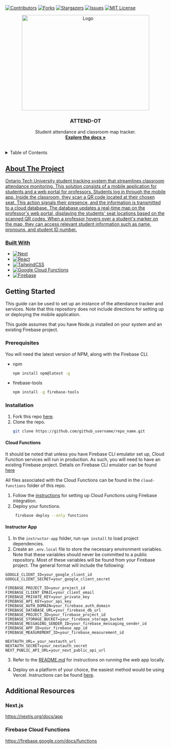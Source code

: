 [![Contributors][contributors-shield]][contributors-url]
[![Forks][forks-shield]][forks-url]
[![Stargazers][stars-shield]][stars-url]
[![Issues][issues-shield]][issues-url]
[![MIT License][license-shield]][license-url]

<!-- PROJECT LOGO -->
<div align="center">
  <a href="https://github.com/airwick989/Student-Attendance-Capstone">
    <img src="https://github.com/airwick989/Student-Attendance-Capstone/blob/instructor-app/src/app/assets/Logo.svg" alt="Logo" width="400" height="300">
  </a>

<h3 align="center">ATTEND-OT</h3>

  <p align="center">
    Student attendance and classroom map tracker.
    <br />
    <a href="https://github.com/airwick989/Student-Attendance-Capstone"><strong>Explore the docs »</strong></a>
    <br />
    <br />
  </p>
</div>


<!-- TABLE OF CONTENTS -->
<details>
  <summary>Table of Contents</summary>
  <ol>
    <li>
      <a href="#about-the-project">About The Project</a>
      <ul>
        <li><a href="#built-with">Built With</a></li>
      </ul>
    </li>
    <li>
      <a href="#getting-started">Getting Started</a>
      <ul>
        <li><a href="#prerequisites">Prerequisites</a></li>
        <li><a href="#installation">Installation</a>
          <ul>
            <li><a href="#cloud-functions">Cloud Functions</li>
            <li><a href="#instructor-app">Instructor App</li>
          </ul>
        </li>
      </ul>
    </li>
  </ol>
</details>



<!-- ABOUT THE PROJECT -->
## About The Project

Ontario Tech University student tracking system that streamlines classroom attendance monitoring. This solution consists of a mobile application for students and a web portal for professors. Students log in through the mobile app. Inside the classroom, they scan a QR code located at their chosen seat. This action signals their presence, and the information is transmitted to a cloud database. The database updates a real-time map on the professor's web portal, displaying the students' seat locations based on the scanned QR codes. When a professor hovers over a student's marker on the map, they can access relevant student information such as name, pronouns, and student ID number.


### Built With

* [![Next][Next.js]][Next-url]
* [![React][React.js]][React-url]
* [![TailwindCSS][TailwindCSS]][tailwind-url]
* [![Google Cloud Functions][Google Cloud]][google-cloud-url]
* [![Firebase][Firebase]][firebase-url]


<!-- GETTING STARTED -->
## Getting Started

This guide can be used to set up an instance of the attendance tracker and services. 
Note that this repository does not include directions for setting up or deploying the 
mobile application. 

This guide assumes that you have Node.js installed on your system and an existing Firebase project.

### Prerequisites

You will need the latest version of NPM, along with the Firebase CLI.
* npm
  ```sh
  npm install npm@latest -g
  ```
* firebase-tools
  ```sh
  npm install -g firebase-tools
  ```

### Installation

1. Fork this repo [here](https://github.com/airwick989/Student-Attendance-Capstone/fork).
2. Clone the repo.
   ```sh
   git clone https://github.com/github_username/repo_name.git
   ```
#### Cloud Functions

It should be noted that unless you have Firebase CLI emulator set up, Cloud Function services will run in production. 
As such, you will need to have an existing Firebase project. Details on Firebase CLI emulator can be found [here](https://firebase.google.com/docs/emulator-suite/install_and_configure)

All files associated with the Cloud Functions can be found in the ```cloud-functions``` folder of this repo.

1. Follow the [instructions](https://firebase.google.com/docs/functions/get-started?gen=1st) for setting
   up Cloud Functions using Firebase integration.
2. Deploy your functions.
   ```sh
    firebase deploy --only functions
   ```

#### Instructor App

1. In the ```instructor-app``` folder, run ```npm install``` to load project dependencies.
2. Create an ```.env.local``` file to store the necessary environment variables. Note that these variables should never be committed to
   a public repository. Most of these variables will be found from your Firebase project. The general format will include the following:
```env
GOOGLE_CLIENT_ID=your_google_client_id
GOOGLE_CLIENT_SECRET=your_google_client_secret

FIREBASE_PROJECT_ID=your_project_id
FIREBASE_CLIENT_EMAIL=your_client_email
FIREBASE_PRIVATE_KEY=your_private_key
FIREBASE_API_KEY=your_api_key
FIREBASE_AUTH_DOMAIN=your_firebase_auth_domain
FIREBASE_DATABASE_URL=your_firebase_db_url
FIREBASE_PROJECT_ID=your_firebase_project_id
FIREBASE_STORAGE_BUCKET=your_firebase_storage_bucket
FIREBASE_MESSAGING_SENDER_ID=your_firebase_messaging_sender_id
FIREBASE_APP_ID=your_firebase_app_id
FIREBASE_MEASUREMENT_ID=your_firebase_measurement_id

NEXTAUTH_URL=_your_nextauth_url
NEXTAUTH_SECRET=your_nextauth_secret
NEXT_PUBLIC_API_URL=your_next_public_api_url

```

3. Refer to the [README.md](https://github.com/airwick989/Student-Attendance-Capstone/tree/main/instructor-app) for instructions on
   running the web app locally.

4. Deploy on a platform of your choice, the easiest method would be using Vercel. Instructions can be found [here](https://vercel.com/docs/getting-started-with-vercel/import).


## Additional Resources

### Next.js
https://nextjs.org/docs/app

### Firebase Cloud Functions
https://firebase.google.com/docs/functions


<!-- MARKDOWN LINKS & IMAGES -->
<!-- https://www.markdownguide.org/basic-syntax/#reference-style-links -->
[contributors-shield]: https://img.shields.io/github/contributors/airwick989/Student-Attendance-Capstone.svg?style=for-the-badge
[contributors-url]: https://github.com/airwick989/Student-Attendance-Capstone/graphs/contributors
[forks-shield]: https://img.shields.io/github/forks/airwick989/Student-Attendance-Capstone.svg?style=for-the-badge
[forks-url]: https://github.com/airwick989/Student-Attendance-Capstone/network/members
[stars-shield]: https://img.shields.io/github/stars/airwick989/Student-Attendance-Capstone.svg?style=for-the-badge
[stars-url]: https://github.com/airwick989/Student-Attendance-Capstone/stargazers
[issues-shield]: https://img.shields.io/github/issues/airwick989/Student-Attendance-Capstone.svg?style=for-the-badge
[issues-url]: https://github.com/airwick989/Student-Attendance-Capstone/issues
[license-shield]: https://img.shields.io/github/license/airwick989/Student-Attendance-Capstone.svg?style=for-the-badge
[license-url]: https://github.com/airwick989/Student-Attendance-Capstone/blob/master/LICENSE.txt
[linkedin-shield]: https://img.shields.io/badge/-LinkedIn-black.svg?style=for-the-badge&logo=linkedin&colorB=555
[linkedin-url]: https://linkedin.com/in/linkedin_username
[product-screenshot]: images/screenshot.png
[Next.js]: https://img.shields.io/badge/next.js-000000?style=for-the-badge&logo=nextdotjs&logoColor=white
[Next-url]: https://nextjs.org/
[React.js]: https://img.shields.io/badge/React-20232A?style=for-the-badge&logo=react&logoColor=61DAFB
[React-url]: https://reactjs.org/
[Google Cloud]: https://img.shields.io/badge/Google_Cloud-4285F4?style=for-the-badge&logo=google-cloud&logoColor=white
[google-cloud-url]: https://cloud.google.com/functions?hl=en
[TailwindCSS]: https://img.shields.io/badge/Tailwind_CSS-38B2AC?style=for-the-badge&logo=tailwind-css&logoColor=white
[tailwind-url]: https://tailwindcss.com/
[Firebase]: https://img.shields.io/badge/firebase-ffca28?style=for-the-badge&logo=firebase&logoColor=black
[firebase-url]: https://firebase.google.com/

